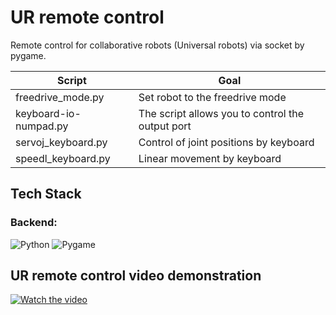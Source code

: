 # UR remote control
Remote control for collaborative robots (Universal robots) via socket by pygame.

| Script  | Goal |
| ------------- | ------------- |
| freedrive_mode.py  | Set robot to the freedrive mode  |
| keyboard-io-numpad.py  | The script allows you to control the output port  |
| servoj_keyboard.py | Control of joint positions by keyboard  |
| speedl_keyboard.py | Linear movement by keyboard  |

## Tech Stack 
### Backend:
<img alt="Python" src="https://img.shields.io/badge/python%20-%2314354C.svg?&style=for-the-badge&logo=python&logoColor=white"/>	<img alt="Pygame" src="https://img.shields.io/badge/pygame%20-%23092E20.svg?&style=for-the-badge&logo=pygame&logoColor=white"/>	

## UR remote control video demonstration
[![Watch the video](https://img.youtube.com/vi/FpQLkR7e1RQ/maxresdefault.jpg)](https://youtu.be/FpQLkR7e1RQ)
